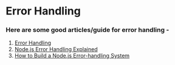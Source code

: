 # Error Handling

### Here are some good articles/guide for error handling -

1. [Error Handling](https://expressjs.com/en/guide/error-handling.html)
2. [Node.js Error Handling Explained](https://www.loggly.com/blog/node-js-error-handling/)
3. [How to Build a Node.js Error-handling System](https://www.toptal.com/nodejs/node-js-error-handling)
